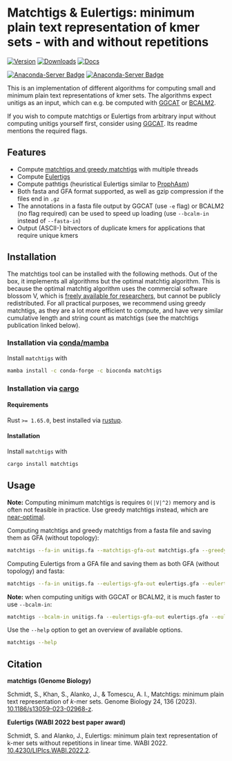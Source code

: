 # Matchtigs & Eulertigs: minimum plain text representation of kmer sets - with and without repetitions

[![Version](https://img.shields.io/crates/v/matchtigs.svg?style=flat-square)](https://crates.io/crates/matchtigs)
[![Downloads](https://img.shields.io/crates/d/matchtigs.svg?style=flat-square)](https://crates.io/crates/matchtigs)
[![Docs](https://img.shields.io/badge/docs-latest-blue.svg?style=flat-square)](https://docs.rs/matchtigs)

[![Anaconda-Server Badge](https://anaconda.org/bioconda/matchtigs/badges/version.svg)](https://anaconda.org/bioconda/matchtigs)
[![Anaconda-Server Badge](https://anaconda.org/bioconda/matchtigs/badges/downloads.svg)](https://anaconda.org/bioconda/matchtigs)

This is an implementation of different algorithms for computing small and minimum plain text representations of kmer sets.
The algorithms expect unitigs as an input, which can e.g. be computed with [GGCAT](https://github.com/algbio/ggcat) or [BCALM2](https://github.com/GATB/bcalm).

If you wish to compute matchtigs or Eulertigs from arbitrary input without computing unitigs yourself first, consider using [GGCAT](https://github.com/algbio/ggcat). Its readme mentions the required flags.

## Features

 * Compute [matchtigs and greedy matchtigs](https://doi.org/10.1186/s13059-023-02968-z) with multiple threads
 * Compute [Eulertigs](https://doi.org/10.4230/LIPIcs.WABI.2022.2)
 * Compute pathtigs (heuristical Eulertigs similar to [ProphAsm](https://doi.org/10.1186/s13059-021-02297-z))
 * Both fasta and GFA format supported, as well as gzip compression if the files end in `.gz`
 * The annotations in a fasta file output by GGCAT (use `-e` flag) or BCALM2 (no flag required) can be used to speed up loading (use `--bcalm-in` instead of `--fasta-in`)
 * Output (ASCII-) bitvectors of duplicate kmers for applications that require unique kmers

## Installation

The matchtigs tool can be installed with the following methods.
Out of the box, it implements all algorithms but the optimal matchtig algorithm.
This is because the optimal matchtig algorithm uses the commercial software blossom V, which is [freely available for researchers](https://pub.ista.ac.at/~vnk/software.html#BLOSSOM5), but cannot be publicly redistributed.
For all practical purposes, we recommend using greedy matchtigs, as they are a lot more efficient to compute, and have very similar cumulative length and string count as matchtigs (see the matchtigs publication linked below).

### Installation via [conda/mamba](https://docs.conda.io/en/latest/)

Install `matchtigs` with
```bash
mamba install -c conda-forge -c bioconda matchtigs
```

### Installation via [cargo](https://crates.io/)

#### Requirements

Rust `>= 1.65.0`, best installed via [rustup](https://rustup.rs/).

#### Installation

Install `matchtigs` with
```bash
cargo install matchtigs
```

## Usage

**Note:** Computing minimum matchtigs is requires `O(|V|^2)` memory and is often not feasible in practice. Use greedy matchtigs instead, which are [near-optimal](https://doi.org/10.1186/s13059-023-02968-z).

Computing matchtigs and greedy matchtigs from a fasta file and saving them as GFA (without topology):
```bash
matchtigs --fa-in unitigs.fa --matchtigs-gfa-out matchtigs.gfa --greedytigs-gfa-out greedy-matchtigs.gfa
```

Computing Eulertigs from a GFA file and saving them as both GFA (without topology) and fasta:
```bash
matchtigs --fa-in unitigs.fa --eulertigs-gfa-out eulertigs.gfa --eulertigs-fa-out eulertigs.fa
```

**Note:** when computing unitigs with GGCAT or BCALM2, it is much faster to use `--bcalm-in`:
```bash
matchtigs --bcalm-in unitigs.fa --eulertigs-gfa-out eulertigs.gfa --eulertigs-fa-out eulertigs.fa
```

Use the `--help` option to get an overview of available options.
```bash
matchtigs --help
```

## Citation

**matchtigs (Genome Biology)**

Schmidt, S., Khan, S., Alanko, J., & Tomescu, A. I., Matchtigs: minimum plain text representation of _k_-mer sets. Genome Biology 24, 136 (2023). [10.1186/s13059-023-02968-z](https://doi.org/10.1186/s13059-023-02968-z).

**Eulertigs (WABI 2022 best paper award)**

Schmidt, S. and Alanko, J., Eulertigs: minimum plain text representation of k-mer sets without repetitions in linear time. WABI 2022. [10.4230/LIPIcs.WABI.2022.2](https://doi.org/10.4230/LIPIcs.WABI.2022.2).
